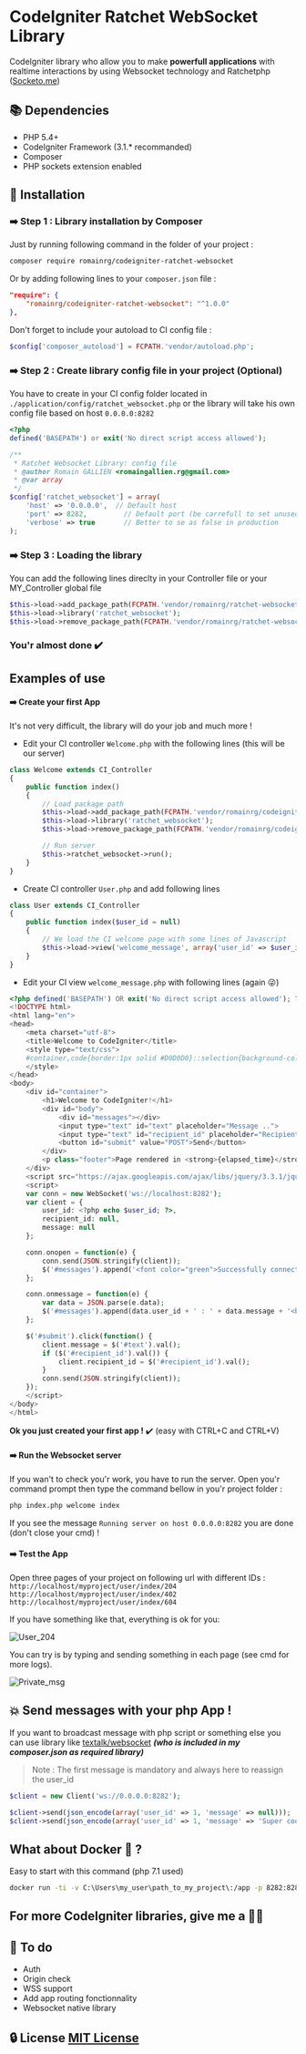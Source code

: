 # CodeIgniter Ratchet WebSocket Library
CodeIgniter library who allow you to make **powerfull applications** with realtime interactions by using Websocket technology and Ratchetphp ([Socketo.me](http://socketo.me))

## :books: Dependencies

- PHP 5.4+
- CodeIgniter Framework (3.1.* recommanded)
- Composer
- PHP sockets extension enabled

## :beginner: Installation

### :arrow_right: Step 1 : Library installation by Composer

Just by running following command in the folder of your project :
```sh
composer require romainrg/codeigniter-ratchet-websocket
```
Or by adding following lines to your `composer.json` file :
```json
"require": {
    "romainrg/codeigniter-ratchet-websocket": "^1.0.0"
},
```
Don't forget to include your autoload to CI config file :
```php
$config['composer_autoload'] = FCPATH.'vendor/autoload.php';
```
### :arrow_right: Step 2 : Create library config file in your project (Optional)

You have to create in your CI config folder located in `./application/config/ratchet_websocket.php` or the library will take his own config file based on host `0.0.0.0:8282`

```php
<?php
defined('BASEPATH') or exit('No direct script access allowed');

/**
 * Ratchet Websocket Library: config file
 * @author Romain GALLIEN <romaingallien.rg@gmail.com>
 * @var array
 */
$config['ratchet_websocket'] = array(
    'host' => '0.0.0.0',  // Default host
    'port' => 8282,         // Default port (be carrefull to set unused server port)
    'verbose' => true       // Better to se as false in production
);
```
### :arrow_right: Step 3 : Loading the library

You can add the following lines direclty in your Controller file or your MY_Controller global file

```php
$this->load->add_package_path(FCPATH.'vendor/romainrg/ratchet-websocket');
$this->load->library('ratchet_websocket');
$this->load->remove_package_path(FCPATH.'vendor/romainrg/ratchet-websocket');
```

### You'r almost done :heavy_check_mark:

## Examples of use

#### :arrow_right: Create your first App

It's not very difficult, the library will do your job and much more !
- Edit your CI controller `Welcome.php` with the following lines (this will be our server)

```php
class Welcome extends CI_Controller
{
    public function index()
    {
        // Load package path
        $this->load->add_package_path(FCPATH.'vendor/romainrg/codeigniter-ratchet-websocket');
        $this->load->library('ratchet_websocket');
        $this->load->remove_package_path(FCPATH.'vendor/romainrg/codeigniter-ratchet-websocket');

        // Run server
        $this->ratchet_websocket->run();
    }
}
```
- Create CI controller `User.php` and add following lines
```php
class User extends CI_Controller
{
    public function index($user_id = null)
    {
	    // We load the CI welcome page with some lines of Javascript
        $this->load->view('welcome_message', array('user_id' => $user_id));
    }
}
```
- Edit your CI view `welcome_message.php` with following lines (again :stuck_out_tongue_winking_eye:)
```php
<?php defined('BASEPATH') OR exit('No direct script access allowed'); ?>
<!DOCTYPE html>
<html lang="en">
<head>
    <meta charset="utf-8">
    <title>Welcome to CodeIgniter</title>
    <style type="text/css">
    #container,code{border:1px solid #D0D0D0}::selection{background-color:#E13300;color:#fff}::-moz-selection{background-color:#E13300;color:#fff}body{background-color:#fff;margin:40px;font:13px/20px normal Helvetica,Arial,sans-serif;color:#4F5155}a,h1{background-color:transparent;font-weight:400}a{color:#039}h1{color:#444;border-bottom:1px solid #D0D0D0;font-size:19px;margin:0 0 14px;padding:14px 15px 10px}code{font-family:Consolas,Monaco,Courier New,Courier,monospace;font-size:12px;background-color:#f9f9f9;color:#002166;display:block;margin:14px 0;padding:12px 10px}#body{margin:0 15px}p.footer{text-align:right;font-size:11px;border-top:1px solid #D0D0D0;line-height:32px;padding:0 10px;margin:20px 0 0}#container{margin:10px;box-shadow:0 0 8px #D0D0D0}
    </style>
</head>
<body>
    <div id="container">
        <h1>Welcome to CodeIgniter!</h1>
        <div id="body">
            <div id="messages"></div>
            <input type="text" id="text" placeholder="Message ..">
            <input type="text" id="recipient_id" placeholder="Recipient id ..">
            <button id="submit" value="POST">Send</button>
        </div>
        <p class="footer">Page rendered in <strong>{elapsed_time}</strong> seconds. <?php echo  (ENVIRONMENT === 'development') ?  'CodeIgniter Version <strong>' . CI_VERSION . '</strong>' : '' ?></p>
    </div>
    <script src="https://ajax.googleapis.com/ajax/libs/jquery/3.3.1/jquery.min.js"></script>
    <script>
    var conn = new WebSocket('ws://localhost:8282');
    var client = {
        user_id: <?php echo $user_id; ?>,
        recipient_id: null,
        message: null
    };

    conn.onopen = function(e) {
        conn.send(JSON.stringify(client));
        $('#messages').append('<font color="green">Successfully connected as user '+ client.user_id +'</font><br>');
    };

    conn.onmessage = function(e) {
        var data = JSON.parse(e.data);
        $('#messages').append(data.user_id + ' : ' + data.message + '<br>');
    };

    $('#submit').click(function() {
        client.message = $('#text').val();
        if ($('#recipient_id').val()) {
            client.recipient_id = $('#recipient_id').val();
        }
        conn.send(JSON.stringify(client));
    });
    </script>
</body>
</html>
```
**Ok you just created your first app !** :heavy_check_mark: (easy with CTRL+C and CTRL+V)
#### :arrow_right: Run the Websocket server
If you wan't to check you'r work, you have to run the server.
Open you'r command prompt then type the command bellow in you'r project folder :
```sh
php index.php welcome index
```
If you see the message `Running server on host 0.0.0.0:8282` you are done (don't close your cmd) !
#### :arrow_right: Test the App
Open three pages of your project on following url with different IDs :
`http://localhost/myproject/user/index/204`
`http://localhost/myproject/user/index/402`
`http://localhost/myproject/user/index/604`

If you have something like that, everything is ok for you:

![User_204](https://user-images.githubusercontent.com/14097222/40725234-2d7ea6aa-6423-11e8-975e-4372125c889d.PNG)

You can try is by typing and sending something in each page (see cmd for more logs).

![Private_msg](https://user-images.githubusercontent.com/14097222/40725383-961c9fd2-6423-11e8-88eb-152fa583aa14.PNG)

## :boom: Send messages with your php App !
If you want to broadcast message with php script or something else you can use library like [textalk/websocket](https://github.com/Textalk/websocket-php) ***(who is included in my composer.json as required library)***

> Note : The first message is mandatory and always here to reassign the user_id

```php
$client = new Client('ws://0.0.0.0:8282');

$client->send(json_encode(array('user_id' => 1, 'message' => null)));
$client->send(json_encode(array('user_id' => 1, 'message' => 'Super cool message to me!')));
```
## What about Docker :whale: ?

Easy to start with this command (php 7.1 used)
```sh
docker run -ti -v C:\Users\my_user\path_to_my_project\:/app -p 8282:8282 -w /app php:7.1-cli sh -c "php index.php welcome index"
```

## For more CodeIgniter libraries, give me a :beer::grin:

## :construction: To do
 - Auth
 - Origin check
 - WSS support
 - Add app routing fonctionnality
 - Websocket native library

## :lock: License [MIT License](http://opensource.org/licenses/MIT)
